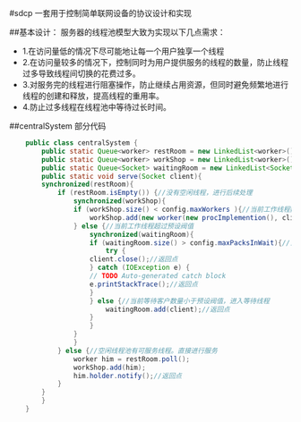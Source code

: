 #sdcp
一套用于控制简单联网设备的协议设计和实现

##基本设计：
服务器的线程池模型大致为实现以下几点需求：
- 1.在访问量低的情况下尽可能地让每一个用户独享一个线程
- 2.在访问量较多的情况下，控制同时为用户提供服务的线程的数量，防止线程过多导致线程间切换的花费过多。
- 3.对服务完的线程进行阻塞操作，防止继续占用资源，但同时避免频繁地进行线程的创建和释放，提高线程的重用率。
- 4.防止过多线程在线程池中等待过长时间。

##centralSystem 部分代码
```java
    public class centralSystem {
        public static Queue<worker> restRoom = new LinkedList<worker>();
        public static Queue<worker> workShop = new LinkedList<worker>();
        public static Queue<Socket> waitingRoom = new LinkedList<Socket>();
        public static void serve(Socket client){
	    synchronized(restRoom){
	        if (restRoom.isEmpty()) {//没有空闲线程，进行后续处理
	    	    synchronized(workShop){
    			if (workShop.size() < config.maxWorkers ){//当前工作线程数量没有超过预设阀值，则分配新线程
    				workShop.add(new worker(new procImplemention(), client));//返回点
    			} else {//当前工作线程超过预设阀值
    			    synchronized(waitingRoom){
    				if (waitingRoom.size() > config.maxPacksInWait){//当前等待客户数量超过预设阀值，拒绝服务
    				    try {
					client.close();//返回点
				    } catch (IOException e) {
				    // TODO Auto-generated catch block
					e.printStackTrace();//返回点
				    }
    				} else {//当前等待客户数量小于预设阀值，进入等待线程
    				    waitingRoom.add(client);//返回点
    				}
    			    }
    			}
    		    }
	    	} else {//空闲线程池有可服务线程。直接进行服务
    		    worker him = restRoom.poll();
    		    workShop.add(him);   			
    		    him.holder.notify();//返回点
	    	}
	    }
        }
    }
```
